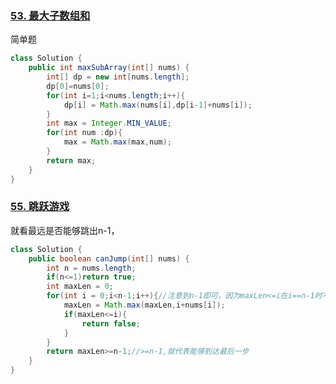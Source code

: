 ### [53. 最大子数组和](https://leetcode-cn.com/problems/maximum-subarray/)

简单题

```java
class Solution {
    public int maxSubArray(int[] nums) {
        int[] dp = new int[nums.length];
        dp[0]=nums[0];
        for(int i=1;i<nums.length;i++){
            dp[i] = Math.max(nums[i],dp[i-1]+nums[i]);
        }
        int max = Integer.MIN_VALUE;
        for(int num :dp){
            max = Math.max(max,num);
        }
        return max;
    }
}
```

### [55. 跳跃游戏](https://leetcode-cn.com/problems/jump-game/)

就看最远是否能够跳出n-1，

```java
class Solution {
    public boolean canJump(int[] nums) {
        int n = nums.length;
        if(n<=1)return true;
        int maxLen = 0;
        for(int i = 0;i<n-1;i++){//注意到n-1即可，因为maxLen<=i在i==n-1时不返回false，则代表maxlen>=n-1,则可以直接返回
            maxLen = Math.max(maxLen,i+nums[i]);
            if(maxLen<=i){
                return false;
            }
        }
        return maxLen>=n-1;//>=n-1,就代表能够到达最后一步
    }
}
```

